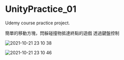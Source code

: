 # UnityPractice_01
Udemy course practice project.

簡單的移動方塊，閃躲碰撞物抵達終點的遊戲
透過鍵盤控制

![2021-10-21 23 10 38](https://user-images.githubusercontent.com/46527458/138306457-b9d651ef-1abd-480b-b7c3-d6b6ef588d05.jpg)

![2021-10-21 23 10 46](https://user-images.githubusercontent.com/46527458/138306477-f056895c-2672-4506-9033-fea1ed174d35.jpg)
